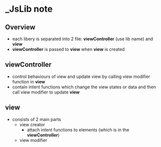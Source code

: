 # _JsLib note

## Overview
- each libery is separated into 2 file: **viewController** (use lib name) and **view**
- **viewController** is passed to **view** when **view** is created 


## viewController
- control behaviours of view and update view by calling view modifier function in **view**
- contain intent functions which change the view states or data and then call view modifier to update **view**

## view
- consists of 2 main parts
    - view creator
        - attach intent functions to elements (which is in the **viewController**)
    - view modifier



